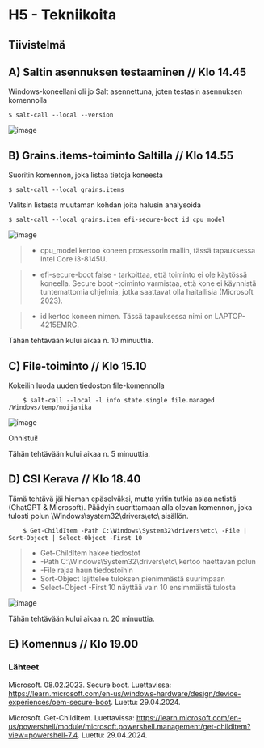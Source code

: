 # H5 - Tekniikoita

## Tiivistelmä

## A) Saltin asennuksen testaaminen // Klo 14.45

Windows-koneellani oli jo Salt asennettuna, joten testasin asennuksen komennolla

    $ salt-call --local --version

![image](https://github.com/bhd471/Palvelinten-hallinta/assets/148760837/2115bdc5-8723-482f-8165-e2140f3813b1)

## B) Grains.items-toiminto Saltilla // Klo 14.55

Suoritin komennon, joka listaa tietoja koneesta

    $ salt-call --local grains.items

Valitsin listasta muutaman kohdan joita halusin analysoida

    $ salt-call --local grains.item efi-secure-boot id cpu_model

![image](https://github.com/bhd471/Palvelinten-hallinta/assets/148760837/07f18d2d-bc50-4f3d-b3c5-e790ff9c91fa)

> - cpu_model kertoo koneen prosessorin mallin, tässä tapauksessa Intel Core i3-8145U. 

> - efi-secure-boot false - tarkoittaa, että toiminto ei ole käytössä koneella. Secure boot -toiminto varmistaa, että kone ei käynnistä tuntemattomia ohjelmia, jotka saattavat olla haitallisia (Microsoft 2023).

> - id kertoo koneen nimen. Tässä tapauksessa nimi on LAPTOP-4215EMRG. 

Tähän tehtävään kului aikaa n. 10 minuuttia.

## C) File-toiminto // Klo 15.10

Kokeilin luoda uuden tiedoston file-komennolla

        $ salt-call --local -l info state.single file.managed                         /Windows/temp/moijanika
        

![image](https://github.com/bhd471/Palvelinten-hallinta/assets/148760837/74bc7de0-062a-4fcf-99eb-57c9f4a2400e)

Onnistui!

Tähän tehtävään kului aikaa n. 5 minuuttia.

## D) CSI Kerava // Klo 18.40

Tämä tehtävä jäi hieman epäselväksi, mutta yritin tutkia asiaa netistä (ChatGPT & Microsoft). Päädyin suorittamaan alla olevan komennon, joka tulosti polun \Windows\system32\drivers\etc\ sisällön. 

        $ Get-ChildItem -Path C:\Windows\System32\drivers\etc\ -File |             Sort-Object | Select-Object -First 10

> - Get-ChildItem hakee tiedostot
> - -Path C:\Windows\System32\drivers\etc\ kertoo haettavan polun
> - -File rajaa haun tiedostoihin
> - Sort-Object lajittelee tuloksen pienimmästä suurimpaan
> - Select-Object -First 10 näyttää vain 10 ensimmäistä tulosta

![image](https://github.com/bhd471/Palvelinten-hallinta/assets/148760837/8c0311a6-8a02-4a4f-b313-5a20747b9698)

Tähän tehtävään kului aikaa n. 20 minuuttia. 

## E) Komennus // Klo 19.00



### Lähteet

Microsoft. 08.02.2023. Secure boot. Luettavissa: https://learn.microsoft.com/en-us/windows-hardware/design/device-experiences/oem-secure-boot. Luettu: 29.04.2024.

Microsoft. Get-ChildItem. Luettavissa: https://learn.microsoft.com/en-us/powershell/module/microsoft.powershell.management/get-childitem?view=powershell-7.4. Luettu: 29.04.2024.
